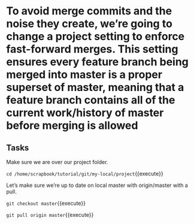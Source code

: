 # To avoid merge commits and the noise they create, we’re going to change a project setting to enforce fast-forward merges. This setting **ensures every feature branch being merged into master is a proper superset of master**, meaning that a feature branch contains all of the current work/history of master before merging is allowed

## Tasks

Make sure we are over our project folder.  

`cd /home/scrapbook/tutorial/git/my-local/project`{{execute}}  

Let’s make sure we’re up to date on local master with origin/master with a pull.  

`git checkout master`{{execute}}  

`git pull origin master`{{execute}}  
